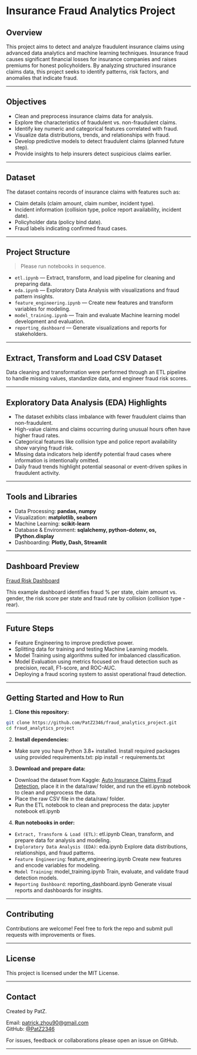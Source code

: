 # Insurance Fraud Analytics Project

## Overview

This project aims to detect and analyze fraudulent insurance claims using advanced data analytics and machine learning techniques. Insurance fraud causes significant financial losses for insurance companies and raises premiums for honest policyholders. By analyzing structured insurance claims data, this project seeks to identify patterns, risk factors, and anomalies that indicate fraud.

---

## Objectives

- Clean and preprocess insurance claims data for analysis.
- Explore the characteristics of fraudulent vs. non-fraudulent claims.
- Identify key numeric and categorical features correlated with fraud.
- Visualize data distributions, trends, and relationships with fraud.
- Develop predictive models to detect fraudulent claims (planned future step).
- Provide insights to help insurers detect suspicious claims earlier.

---

## Dataset

The dataset contains records of insurance claims with features such as:

- Claim details (claim amount, claim number, incident type).
- Incident information (collision type, police report availability, incident date).
- Policyholder data (policy bind date).
- Fraud labels indicating confirmed fraud cases.

---

## Project Structure

> Please run notebooks in sequence.

- `etl.ipynb` — Extract, transform, and load pipeline for cleaning and preparing data.
- `eda.ipynb` — Exploratory Data Analysis with visualizations and fraud pattern insights.
- `feature_engineering.ipynb` — Create new features and transform variables for modeling.
- `model_training.ipynb` — Train and evaluate Machine learning model development and evaluation.
- `reporting_dashboard` — Generate visualizations and reports for stakeholders.

---

## Extract, Transform and Load CSV Dataset

Data cleaning and transformation were performed through an ETL pipeline to handle missing values, standardize data, and engineer fraud risk scores.

---

## Exploratory Data Analysis (EDA) Highlights

- The dataset exhibits class imbalance with fewer fraudulent claims than non-fraudulent.
- High-value claims and claims occurring during unusual hours often have higher fraud rates.
- Categorical features like collision type and police report availability show varying fraud risk.
- Missing data indicators help identify potential fraud cases where information is intentionally omitted.
- Daily fraud trends highlight potential seasonal or event-driven spikes in fraudulent activity.

---

## Tools and Libraries

- Data Processing: **pandas, numpy**
- Visualization: **matplotlib, seaborn**
- Machine Learning: **scikit-learn**
- Database & Environment: **sqlalchemy, python-dotenv, os, IPython.display**
- Dashboarding: **Plotly, Dash, Streamlit**

---

## Dashboard Preview

[Fraud Risk Dashboard](Tableau_Dashboard_Examples/Dashboard_Example.png)

This example dashboard identifies fraud % per state, claim amount vs. gender, the risk score per state and fraud rate by collision (collision type - rear).

---

## Future Steps

- Feature Engineering to improve predictive power.
- Splitting data for training and testing Machine Learning models.
- Model Training using algorithms suited for imbalanced classification.
- Model Evaluation using metrics focused on fraud detection such as precision, recall, F1-score, and ROC-AUC.
- Deploying a fraud scoring system to assist operational fraud detection.

---

## Getting Started and How to Run

1. **Clone this repository:**

```bash
git clone https://github.com/PatZ2346/fraud_analytics_project.git
cd fraud_analytics_project
```

2. **Install dependencies:**
- Make sure you have Python 3.8+ installed. Install required packages using provided requirements.txt: pip install -r requirements.txt

3. **Download and prepare data:**
- Download the dataset from Kaggle: [Auto Insurance Claims Fraud Detection](https://www.kaggle.com/datasets/antopravinjohnbosco/auto-insurance-claims-fraud-detection?resource=download), place it in the data/raw/ folder, and run the etl.ipynb notebook to clean and preprocess the data.
- Place the raw CSV file in the data/raw/ folder.
- Run the ETL notebook to clean and preprocess the data: jupyter notebook etl.ipynb

4. **Run notebooks in order:**
- `Extract, Transform & Load (ETL)`: etl.ipynb
Clean, transform, and prepare data for analysis and modeling.
- `Exploratory Data Analysis (EDA)`: eda.ipynb
Explore data distributions, relationships, and fraud patterns.
- `Feature Engineering`: feature_engineering.ipynb
Create new features and encode variables for modeling.
- `Model Training`: model_training.ipynb
Train, evaluate, and validate fraud detection models.
- `Reporting Dashboard`: reporting_dashboard.ipynb
Generate visual reports and dashboards for insights.

---

## Contributing
Contributions are welcome! Feel free to fork the repo and submit pull requests with improvements or fixes.

---

## License
This project is licensed under the MIT License.

---

## Contact
Created by PatZ.

Email: [patrick.zhou90@gmail.com](mailto:patrick.zhou90@gmail.com)  
GitHub: [@PatZ2346](https://github.com/PatZ2346)  

For issues, feedback or collaborations please open an issue on GitHub.

---